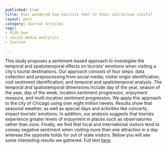 ```yaml
--- 
published: true
title: Ever wondered how tourists feel in their attraction visits?
layout: post
category: Journal Articles
tags: 
- PLOS One
- social media analytics
- tourism

---
```

This study proposes a sentiment-based approach to investigate the temporal and spatiotemporal effects on tourists’ emotions when visiting a city’s tourist destinations. Our approach consists of four steps: data collection and preprocessing from social media; visitor origin identification; visit sentiment identification; and temporal and spatiotemporal analysis. The temporal and spatiotemporal dimensions include day of the year, season of the year, day of the week, location sentiment progression, enjoyment measure, and multi-location sentiment progression. We apply this approach to the city of Chicago using over eight million tweets. Results show that seasonal weather, as well as special days and activities like concerts, impact tourists’ emotions. In addition, our analysis suggests that tourists experience greater levels of enjoyment in places such as observatories rather than zoos. Finally, we find that local and international visitors tend to convey negative sentiment when visiting more than one attraction in a day whereas the opposite holds for out of state visitors. Below you will see some interesting results we gathered. Full text [here](http://dx.plos.org/10.1371/journal.pone.0198857).